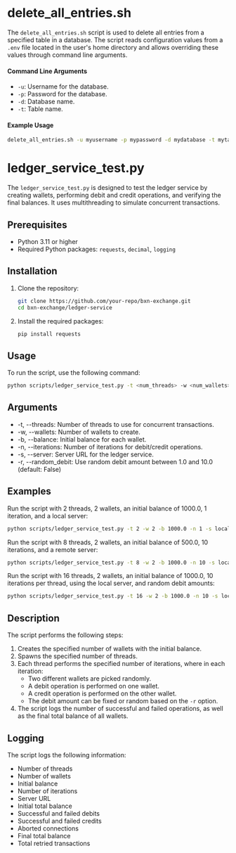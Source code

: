 # delete_all_entries.sh

The `delete_all_entries.sh` script is used to delete all entries from a specified table in a database. The script reads configuration values from a `.env` file located in the user's home directory and allows overriding these values through command line arguments.

#### Command Line Arguments

- `-u`: Username for the database.
- `-p`: Password for the database.
- `-d`: Database name.
- `-t`: Table name.

#### Example Usage

```bash
delete_all_entries.sh -u myusername -p mypassword -d mydatabase -t mytable
```

# ledger_service_test.py

The `ledger_service_test.py` is designed to test the ledger service by creating wallets, performing debit and credit operations, and verifying the final balances. It uses multithreading to simulate concurrent transactions.

## Prerequisites

- Python 3.11 or higher
- Required Python packages: `requests`, `decimal`, `logging`

## Installation

1. Clone the repository:
    ```sh
    git clone https://github.com/your-repo/bxn-exchange.git
    cd bxn-exchange/ledger-service
    ```

2. Install the required packages:
    ```sh
    pip install requests
    ```

## Usage

To run the script, use the following command:

```sh
python scripts/ledger_service_test.py -t <num_threads> -w <num_wallets> -b <initial_balance> -n <num_iters> -s <server>
```

## Arguments
- -t, --threads: Number of threads to use for concurrent transactions.
- -w, --wallets: Number of wallets to create.
- -b, --balance: Initial balance for each wallet.
- -n, --iterations: Number of iterations for debit/credit operations.
- -s, --server: Server URL for the ledger service.
- -r, --random_debit: Use random debit amount between 1.0 and 10.0 (default: False)

## Examples
Run the script with 2 threads, 2 wallets, an initial balance of 1000.0, 1 iteration, and a local server:

```sh
python scripts/ledger_service_test.py -t 2 -w 2 -b 1000.0 -n 1 -s local
```

Run the script with 8 threads, 2 wallets, an initial balance of 500.0, 10 iterations, and a remote server:

```sh
python scripts/ledger_service_test.py -t 8 -w 2 -b 1000.0 -n 10 -s local
```

Run the script with 16 threads, 2 wallets, an initial balance of 1000.0, 10 iterations per thread, using the local server, and random debit amounts:

```sh
python scripts/ledger_service_test.py -t 16 -w 2 -b 1000.0 -n 10 -s local -r
```

## Description
The script performs the following steps:

1. Creates the specified number of wallets with the initial balance.
2. Spawns the specified number of threads.
3. Each thread performs the specified number of iterations, where in each iteration:
   - Two different wallets are picked randomly.
   - A debit operation is performed on one wallet.
   - A credit operation is performed on the other wallet.
   - The debit amount can be fixed or random based on the `-r` option.
4. The script logs the number of successful and failed operations, as well as the final total balance of all wallets.

## Logging
The script logs the following information:

- Number of threads
- Number of wallets
- Initial balance
- Number of iterations
- Server URL
- Initial total balance
- Successful and failed debits
- Successful and failed credits
- Aborted connections
- Final total balance
- Total retried transactions